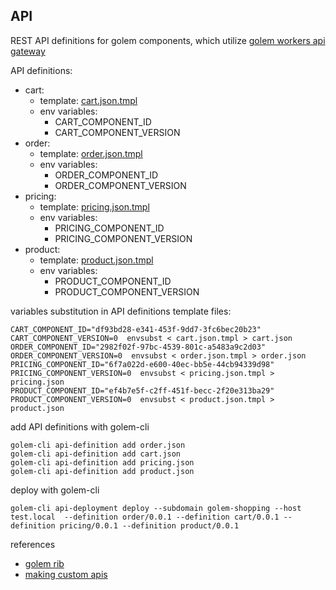 ## API

REST API definitions for golem components, which utilize [golem workers api gateway](https://learn.golem.cloud/docs/invoke/making-custom-apis)

API definitions:
* cart: 
  * template: [cart.json.tmpl](./cart.json.tmpl)
  * env variables:
    * CART_COMPONENT_ID
    * CART_COMPONENT_VERSION
* order:
  * template: [order.json.tmpl](./order.json.tmpl)
  * env variables:
    * ORDER_COMPONENT_ID
    * ORDER_COMPONENT_VERSION
* pricing:
  * template: [pricing.json.tmpl](./pricing.json.tmpl)
  * env variables:
    * PRICING_COMPONENT_ID
    * PRICING_COMPONENT_VERSION
* product:
  * template: [product.json.tmpl](./product.json.tmpl)
  * env variables:
    * PRODUCT_COMPONENT_ID
    * PRODUCT_COMPONENT_VERSION

variables substitution in API definitions template files:

```
CART_COMPONENT_ID="df93bd28-e341-453f-9dd7-3fc6bec20b23"  CART_COMPONENT_VERSION=0  envsubst < cart.json.tmpl > cart.json
ORDER_COMPONENT_ID="2982f02f-97bc-4539-801c-a5483a9c2d03"  ORDER_COMPONENT_VERSION=0  envsubst < order.json.tmpl > order.json
PRICING_COMPONENT_ID="6f7a022d-e600-40ec-bb5e-44cb94339d98"  PRICING_COMPONENT_VERSION=0  envsubst < pricing.json.tmpl > pricing.json
PRODUCT_COMPONENT_ID="ef4b7e5f-c2ff-451f-becc-2f20e313ba29"  PRODUCT_COMPONENT_VERSION=0  envsubst < product.json.tmpl > product.json
```

add API definitions with golem-cli
```
golem-cli api-definition add order.json
golem-cli api-definition add cart.json
golem-cli api-definition add pricing.json
golem-cli api-definition add product.json
```

deploy with golem-cli
```
golem-cli api-deployment deploy --subdomain golem-shopping --host test.local  --definition order/0.0.1 --definition cart/0.0.1 --definition pricing/0.0.1 --definition product/0.0.1
```

references
* [golem rib](https://github.com/fcsonline/golem-rib)
* [making custom apis](https://learn.golem.cloud/docs/invoke/making-custom-apis)
